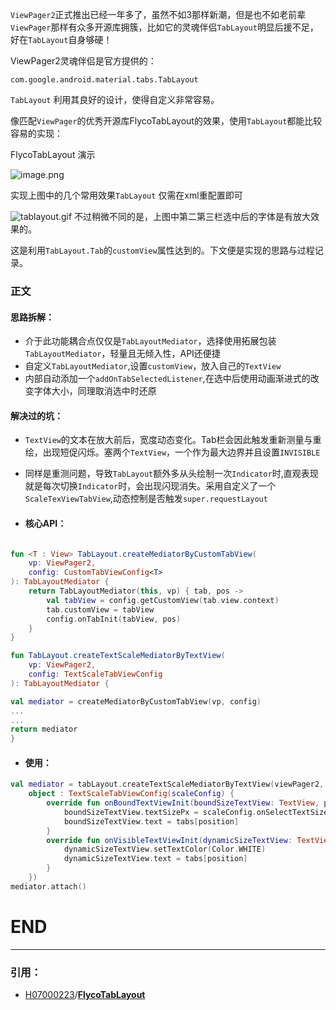 `ViewPager2`正式推出已经一年多了，虽然不如3那样新潮，但是也不如老前辈`ViewPager`那样有众多开源库拥簇，比如它的灵魂伴侣`TabLayout`明显后援不足，好在`TabLayout`自身够硬！

ViewPager2灵魂伴侣是官方提供的：
```
com.google.android.material.tabs.TabLayout
```
`TabLayout` 利用其良好的设计，使得自定义非常容易。

像匹配`ViewPager`的优秀开源库FlycoTabLayout的效果，使用`TabLayout`都能比较容易的实现：

FlycoTabLayout 演示

![image.png](https://p6-juejin.byteimg.com/tos-cn-i-k3u1fbpfcp/c563e436c4344814b6b0378967696edf~tplv-k3u1fbpfcp-watermark.image?)

实现上图中的几个常用效果`TabLayout` 仅需在xml重配置即可


![tablayout.gif](https://p3-juejin.byteimg.com/tos-cn-i-k3u1fbpfcp/8e237249806744b98d0acb2f459aed1d~tplv-k3u1fbpfcp-watermark.image?)
不过稍微不同的是，上图中第二第三栏选中后的字体是有放大效果的。

这是利用`TabLayout.Tab`的`customView`属性达到的。下文便是实现的思路与过程记录。


### 正文

 #### 思路拆解：
* 介于此功能耦合点仅仅是`TabLayoutMediator`，选择使用拓展包装`TabLayoutMediator`，轻量且无倾入性，API还便捷
* 自定义`TabLayoutMediator`,设置`customView`，放入自己的`TextView`
* 内部自动添加一个`addOnTabSelectedListener`,在选中后使用动画渐进式的改变字体大小，同理取消选中时还原

#### 解决过的坑：
* `TextView`的文本在放大前后，宽度动态变化。Tab栏会因此触发重新测量与重绘，出现短促闪烁。塞两个`TextView`，一个作为最大边界并且设置`INVISIBLE`
* 同样是重测问题，导致`TabLayout`额外多从头绘制一次`Indicator`时,直观表现就是每次切换`Indicator`时，会出现闪现消失。采用自定义了一个`ScaleTexViewTabView`,动态控制是否触发`super.requestLayout`

* #### 核心API：
```Kotlin

fun <T : View> TabLayout.createMediatorByCustomTabView(
    vp: ViewPager2,
    config: CustomTabViewConfig<T>
): TabLayoutMediator {
    return TabLayoutMediator(this, vp) { tab, pos ->
        val tabView = config.getCustomView(tab.view.context)
        tab.customView = tabView
        config.onTabInit(tabView, pos)
    }
}

fun TabLayout.createTextScaleMediatorByTextView(
    vp: ViewPager2,
    config: TextScaleTabViewConfig
): TabLayoutMediator {

val mediator = createMediatorByCustomTabView(vp, config)
...
...
return mediator
}
```
* #### 使用：
```Kotlin
val mediator = tabLayout.createTextScaleMediatorByTextView(viewPager2,
    object : TextScaleTabViewConfig(scaleConfig) {
        override fun onBoundTextViewInit(boundSizeTextView: TextView, position: Int) {
            boundSizeTextView.textSizePx = scaleConfig.onSelectTextSize
            boundSizeTextView.text = tabs[position]
        }
        override fun onVisibleTextViewInit(dynamicSizeTextView: TextView, position: Int) {
            dynamicSizeTextView.setTextColor(Color.WHITE)
            dynamicSizeTextView.text = tabs[position]
        }
    })
mediator.attach()
```


# END
***
### 引用：
* [H07000223](https://github.com/H07000223)/**[FlycoTabLayout](https://github.com/H07000223/FlycoTabLayout)**